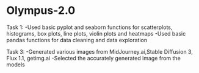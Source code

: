 # Olympus-2.0
Task 1: 
  -Used basic pyplot and seaborn functions for scatterplots, histograms, box plots, 
   line plots, violin plots and heatmaps
  -Used basic pandas functions for data cleaning and data exploration
  
  


Task 3:
  -Generated various images from MidJourney.ai,Stable Diffusion 3, Flux 1.1, getimg.ai
  -Selected the accurately generated image from the models
  
